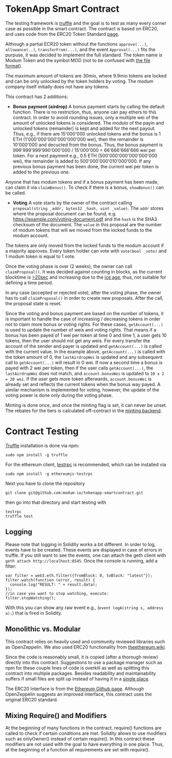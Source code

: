 # TokenApp Smart Contract
The testing framework is [truffle](http://truffleframework.com/docs/getting_started/installation) and the goal is to test 
as many every corner case as possible in the smart contract.
The contract is based on ERC20, and uses code from the ERC20 Token
Standard [page](https://theethereum.wiki/w/index.php/ERC20_Token_Standard).

Although a partial ECR20 token without the functions `approve(...)`, 
`allowance(..)`, `transferFrom(...)`, and the event `Approval(...)` fits the purpuse, 
it was decided to implement the full standard. The token name is Modum Token
and the symbol MOD (not to be confused with 
[the file format](https://en.wikipedia.org/wiki/MOD_(file_format))).

The maximum amount of tokens are 30mio, where 9.9mio tokens are locked and can be only 
unlocked by the token holders by voting. The modum company itself initially 
does not have any tokens. 

This contract has 2 additions:

* **Bonus payment (airdrop)** A bonus payment starts by calling the default function. There 
 is no restriction, thus, anyone can pay ethers to this contract. In order to avoid
 rounding issues, only a multiple wei of the amount of unlocked tokens is considered.
 The modulo of the payin and unlocked tokens (remainder) is kept and added for the next
 payout. Thus, e.g., if there are 15'000'000 unlocked tokens and the bonus is 1 ETH 
 (1'000'000'000'000'000'000 wei), then the remainder is 10'000'000 and decucted from the
 bonus. Thus, the bonus payment is 999'999'999'990'000'000 / 15'000'000 = 66'666'666'666 
 wei per token. For a next payment e.g., 0.5 ETH (500'000'000'000'000'000 wei), the remainder 
 is added to 500'000'000'010'000'000. If any previous bonus payment has been done, the current
 wei per token is added to the previous one.
 
 Anyone that has modum tokens and if a bonus payment has been made, can claim it via
 `claimBonus()`. To check if there is a bonus, `showBonus()` can be called.

* **Voting** A vote starts by the owner of the contract calling 
`proposal(string _addr, bytes32 _hash, uint _value)`. The `addr` stores where the proposal
 document can be found, e.g. https://example.com/voting-document.pdf and the `hash` is the 
 SHA3 checksum of the document. The `value` in this proposal are the number of modum tokens
 that will we moved from the locked funds to the modum account. 
 
 The tokens are only moved from the locked funds to the modum account if a majority 
 approves. Every token holder can vote with `vote(bool _vote)` and 1 modum token is 
 equal to 1 vote.
 
 Once the voting phase is over (2 weeks), the owner can call `claimProposal()`. It was 
 decided against counting in blocks, as the current blocktime is 
 [>20sec](https://etherscan.io/chart/blocktime) and increasing due to the 
 [ice age](https://www.cryptocompare.com/coins/guides/what-is-the-ethereum-ice-age/), 
 thus, not suitable for defining a time period.
 
 In any case (accepted or rejected vote), after the voting phase, the owner has to 
 call `claimProposal()` in order to create new proposals. After the call, the proposal
 state is reset.
  
Since the voting and bonus payment are based on the number of tokens, it is important to 
handle the case of increasing / decreasing tokens in order not to claim more bonus or
voting rights. For these cases, `getAccount(...)` is used to update the number of weis
and voting rights. That means if a bonus has been payed of 1 wei per token at time 0 and
time 1, a user gets 10 tokens, then the user should not get any weis. For every transfer
the account of the sender and payer is updated and `getAccount(...)` is called with the
current value. In the example above, `getAccount(...)` is called with the token amount of 0,
the `lastAirdropWei` is updated and any subsequent call to `getAccount(...)` will result
in 0 wei. If now a second time a bonus is payed with 2 wei per token, then if the user
calls `getAccount(...)`, the `lastAirdropWei` does not match, and `account.bonusWei` is 
updated to `10 x 2 = 20 wei`. If the user gets more token afterwards, `account.bonusWei`
is already set and reflects the current tokens when the bonus way payed. A similar
mechanism is implemented for voting, however, the update of the voting power is done
only during the voting phase.

Minting is done once, and once the minting flag is set, it can never be unset. The rebates
for the tiers is calculated off-contract in the 
[minting backend](https://github.com/modum-io/tokenapp-backend/tree/master/services/minting).

# Contract Testing
[Truffle](http://truffleframework.com/docs/getting_started/installation) installation is
done via npm: 
```
sudo npm install -g truffle
```
For the ethereum client, [testrpc](https://github.com/ethereumjs/testrpc) is recommended, 
which can be installed via 
```
sudo npm install -g ethereumjs-testrpc
```
Next you have to clone the repository 
```
git clone git@github.com:modum-io/tokenapp-smartcontract.git
```
then go into that directory and start testing with 
```
testrpc
truffle test
```

## Logging
Please note that logging in Solidity works a bit different. In order to log, events have
to be created. These events are displayed in case of errors in truffle. If you still want
to see the events, one can attach the geth client with `geth attach http://localhost:8545`.
Once the console is running, add a filter:
```
var filter = web3.eth.filter({fromBlock: 0, toBlock: "latest"});
filter.watch(function (error, result) {
  console.log("RESULT: " + result.data);
});
//in case you want to stop watching, execute:
filter.stopWatching();
```
With this you can show any raw event e.g., (`event logA(string s, address a);`) that is fired
in Solidity.

## Monolithic vs. Modular
This contract relies on heavily used and community reviewed libraries such as
OpenZeppelin. We also used ERC20 functionality from [theethereum.wiki](https://theethereum.wiki/w/index.php/ERC20_Token_Standard).

Since the code is reasonably small, it is copied (after a thorough review)
directly into this contract. Suggestions to use a package manager such as npm
for these couple lines of code is overkill as well as splitting this contract
into multiple packages. Besides readability and maintainability suffers if small
files are split up instead of having it in a [single place](https://medium.com/@rdsubhas/10-modern-software-engineering-mistakes-bc67fbef4fc8).

The ERC20 Interface is from the [Ethereum Github page](https://github.com/ethereum/eips/issues/20). Although
OpenZeppelin suggests an improved interface, this contract uses the original ERC20 standard.

## Mixing Require() and Modifiers
At the beginning of many functions in the contract, require() functions are called
to check if certain conditions are met. Solidity allows to use modifiers such as onlyOwner() instead of
certain require(). In this contract these modifiers are not used with the goal to have everything
in one place. Thus, at the beginning of a function all requirements are set with require().